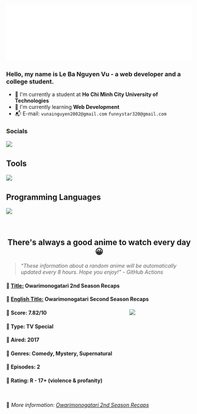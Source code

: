 
<img src="svg/nai.svg" />

<br />

<h3>Hello, my name is <strong>Le Ba Nguyen Vu</strong> - a web developer and a college student.</h3>

- 🏫 I'm currently a student at **Ho Chi Minh City University of Technologies**
- 👀 I'm currently learning **Web Development**
- 📬 E-mail: `vunainguyen2002@gmail.com` `funnystar320@gmail.com`


<h3>Socials</h3>
<a target="_blank" href="https://instagram.com/vu.le1352"><img src="https://img.shields.io/badge/Instagram-%23E4405F.svg?style=for-the-badge&logo=Instagram&logoColor=white" /></a>

<p>
  <h2>Tools</h2>
  <a href="https://skillicons.dev">
    <img src="https://skillicons.dev/icons?i=git,dotnet,mongodb,express,react,nodejs,bootstrap,tailwind,laravel,docker&theme=dark" />
  </a>

  <br />

  <h2>Programming Languages</h2>

  <a href="https://skillicons.dev">
    <img src="https://skillicons.dev/icons?i=javascript,typescript,html,css,cs,php&theme=dark" />
  </a>
</p>

<br />

<h2 align="center">There's always a good anime to watch every day 😀</h2>

<blockquote>
<i>
<q>These information about a random anime will be automatically updated every 8 hours. Hope you enjoy!</q> - GitHub Actions
</i>
</blockquote>

<h4>
  <strong>🥭 <u>Title:</u></strong> Owarimonogatari 2nd Season Recaps
</h4>

<h4>🌿 <u>English Title:</u> Owarimonogatari Second Season Recaps</h4>

<img align="right" width="170" src=https://cdn.myanimelist.net/images/anime/9/88962.jpg />

<h4>🌱 Score: 7.82/10</h4>

<h4>🌲 Type: TV Special</h4>

<h4>🌴 Aired: 2017</h4>

<h4>🌵 Genres: Comedy, Mystery, Supernatural</h4>

<h4>🥑 Episodes: 2</h4>

<h4>🍏 Rating: R - 17+ (violence & profanity)</h4>

<br />

🍂 *More information: [Owarimonogatari 2nd Season Recaps](https://myanimelist.net/anime/36796/Owarimonogatari_2nd_Season_Recaps)*
    